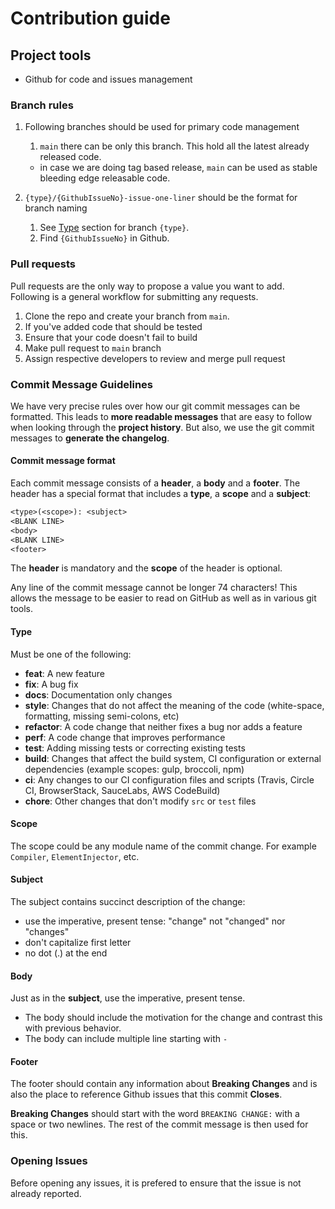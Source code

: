 # Contribution guide

## Project tools

- Github for code and issues management

### Branch rules

1. Following branches should be used for primary code management

   1. `main` there can be only this branch. This hold all the latest already released code.

   - in case we are doing tag based release, `main` can be used as stable bleeding edge releasable code.

2. `{type}/{GithubIssueNo}-issue-one-liner` should be the format for branch naming
   1. See [Type](#__type) section for branch `{type}`.
   2. Find `{GithubIssueNo}` in Github.

### Pull requests

Pull requests are the only way to propose a value you want to add. Following is a general workflow for submitting any requests.

1. Clone the repo and create your branch from `main`.
2. If you've added code that should be tested
3. Ensure that your code doesn't fail to build
4. Make pull request to `main` branch
5. Assign respective developers to review and merge pull request

### Commit Message Guidelines

We have very precise rules over how our git commit messages can be formatted. This leads to **more
readable messages** that are easy to follow when looking through the **project history**. But also,
we use the git commit messages to **generate the changelog**.

#### Commit message format

Each commit message consists of a **header**, a **body** and a **footer**. The header has a special
format that includes a **type**, a **scope** and a **subject**:

```txt
<type>(<scope>): <subject>
<BLANK LINE>
<body>
<BLANK LINE>
<footer>
```

The **header** is mandatory and the **scope** of the header is optional.

Any line of the commit message cannot be longer 74 characters! This allows the message to be easier
to read on GitHub as well as in various git tools.

#### Type

Must be one of the following:

- **feat**: A new feature
- **fix**: A bug fix
- **docs**: Documentation only changes
- **style**: Changes that do not affect the meaning of the code (white-space, formatting, missing
  semi-colons, etc)
- **refactor**: A code change that neither fixes a bug nor adds a feature
- **perf**: A code change that improves performance
- **test**: Adding missing tests or correcting existing tests
- **build**: Changes that affect the build system, CI configuration or external dependencies (example scopes: gulp, broccoli, npm)
- **ci**: Any changes to our CI configuration files and scripts (Travis, Circle CI, BrowserStack, SauceLabs, AWS CodeBuild)
- **chore**: Other changes that don't modify `src` or `test` files

#### Scope

The scope could be any module name of the commit change. For example `Compiler`, `ElementInjector`, etc.

#### Subject

The subject contains succinct description of the change:

- use the imperative, present tense: "change" not "changed" nor "changes"
- don't capitalize first letter
- no dot (.) at the end

#### Body

Just as in the **subject**, use the imperative, present tense.

- The body should include the motivation for the change and contrast this with previous behavior.
- The body can include multiple line starting with `-`

#### Footer

The footer should contain any information about **Breaking Changes** and is also the place to
reference Github issues that this commit **Closes**.

**Breaking Changes** should start with the word `BREAKING CHANGE:` with a space or two newlines. The rest of the commit message is then used for this.

### Opening Issues

Before opening any issues, it is prefered to ensure that the issue is not already reported.
